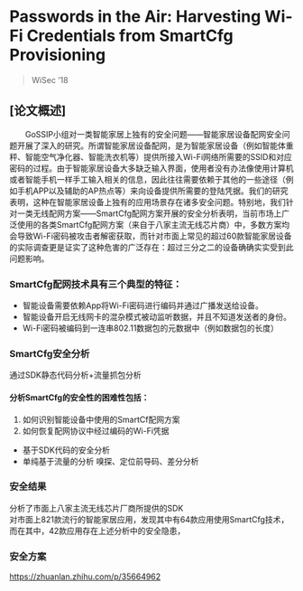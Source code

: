 # Passwords in the Air: Harvesting Wi-Fi Credentials from SmartCfg Provisioning

> WiSec ’18
## [论文概述]
&emsp;&emsp;GoSSIP小组对一类智能家居上独有的安全问题——智能家居设备配网安全问题开展了深入的研究。所谓智能家居设备配网，是为智能家居设备（例如智能体重秤、智能空气净化器、智能洗衣机等）提供所接入Wi-Fi网络所需要的SSID和对应密码的过程。由于智能家居设备大多缺乏输入界面，使用者没有办法像使用计算机或者智能手机一样手工输入相关的信息，因此往往需要依赖于其他的一些途径（例如手机APP以及辅助的AP热点等）来向设备提供所需要的登陆凭据。我们的研究表明，这种在智能家居设备上独有的应用场景存在诸多安全问题。特别地，我们针对一类无线配网方案——SmartCfg配网方案开展的安全分析表明，当前市场上广泛使用的各类SmartCfg配网方案（来自于八家主流无线芯片商）中，多数方案均会导致Wi-Fi密码被攻击者解密获取，而针对市面上常见的超过60款智能家居设备的实际调查更是证实了这种危害的广泛存在：超过三分之二的设备确确实实受到此问题影响。
### SmartCfg配网技术具有三个典型的特征：
- 智能设备需要依赖App将Wi-Fi密码进行编码并通过广播发送给设备。
- 智能设备开启无线网卡的混杂模式被动监听数据，并且不知道发送者的身份。
- Wi-Fi密码被编码到一连串802.11数据包的元数据中（例如数据包的长度）
### SmartCfg安全分析
通过SDK静态代码分析+流量抓包分析  
#### 分析SmartCfg的安全性的困难性包括：
1. 如何识别智能设备中使用的SmartCf配网方案
2. 如何恢复配网协议中经过编码的Wi-Fi凭据
- 基于SDK代码的安全分析
- 单纯基于流量的分析
嗅探、定位前导码、差分分析
### 安全结果
分析了市面上八家主流无线芯片厂商所提供的SDK   
对市面上821款流行的智能家居应用，发现其中有64款应用使用SmartCfg技术，而在其中，42款应用存在上述分析中的安全隐患，
### 安全方案



https://zhuanlan.zhihu.com/p/35664962
